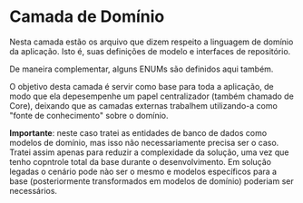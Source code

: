 Camada de Domínio
===

Nesta camada estão os arquivo que dizem respeito a linguagem de domínio da aplicação. Isto é, suas definições de modelo e interfaces de repositório.

De maneira complementar, alguns ENUMs são definidos aqui também.

O objetivo desta camada é servir como base para toda a aplicação, de modo que ela depesempenhe um papel centralizador (também chamado de Core), deixando que as camadas externas trabalhem utilizando-a como "fonte de conhecimento" sobre o domínio.

**Importante**: neste caso tratei as entidades de banco de dados como modelos de domínio, mas isso não necessariamente precisa ser o caso. Tratei assim apenas para reduzir a complexidade da solução, uma vez que tenho copntrole total da base durante o desenvolvimento. Em solução legadas o cenário pode nào ser o mesmo e modelos específicos para a base (posteriormente transformados em modelos de domínio) poderiam ser necessários.